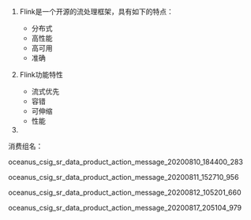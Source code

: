 1. Flink是一个开源的流处理框架，具有如下的特点：
   - 分布式
   - 高性能
   - 高可用
   - 准确

2. Flink功能特性
   - 流式优先
   - 容错
   - 可伸缩
   - 性能
3. 





消费组名：

oceanus_csig_sr_data_product_action_message_20200810_184400_283

oceanus_csig_sr_data_product_action_message_20200811_152710_956

oceanus_csig_sr_data_product_action_message_20200812_105201_660

oceanus_csig_sr_data_product_action_message_20200817_205104_979